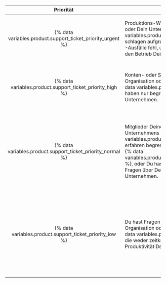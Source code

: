 |                           Priorität                           | Beschreibung                                                                                                                                                                                                                                                                                                        | Beispiele                 |
|:-------------------------------------------------------------:| ------------------------------------------------------------------------------------------------------------------------------------------------------------------------------------------------------------------------------------------------------------------------------------------------------------------- | ------------------------- |
| {% data variables.product.support_ticket_priority_urgent %} | Produktions-Workflows für Deine Organisation oder Dein Unternehmen auf {% data variables.product.prodname_ghe_cloud %} schlagen aufgrund kritischer Servicefehler oder -Ausfälle fehl, und der Fehler wirkt sich direkt auf den Betrieb Deines Unternehmens aus.                                                  | <ul><li>Fehler oder Ausfälle bei {% data variables.product.prodname_dotcom_the_website %}, welche die Kernfunktionen von Git- oder Web-Anwendungen für alle Mitglieder Deiner Organisation oder Deines Unternehmens betreffen</li></ul> |
|  {% data variables.product.support_ticket_priority_high %}  | Konten- oder Sicherheitsprobleme mit Deiner Organisation oder Deinem Unternehmen auf {% data variables.product.prodname_ghe_cloud %} haben nur begrenzte Auswirkungen auf Dein Unternehmen.                                                                                                                       | <ul><li>Ein Organisations- oder Unternehmensinhaber hat unbeabsichtigt eine Organisation gelöscht</li><li>Ein Organisations- oder Unternehmensmitglied hat sensitive Daten in einem Commit, einem Issue, einem Pull Request oder einem Issueanhang hochgeladen</li></ul> |
| {% data variables.product.support_ticket_priority_normal %} | Mitglieder Deiner Organisation oder Deines Unternehmens auf {% data variables.product.prodname_ghe_cloud %} erfahren begrenzte oder moderate Probleme mit {% data variables.product.prodname_dotcom_the_website %}, oder Du hast allgemeine Bedenken oder Fragen über Deine Organisation oder Dein Unternehmen. | <ul><li>Fragen zur Verwendung von APIs und Features für Deine Organisation oder Dein Unternehmen</li><li>Issues mit Werkzeugen für die Migration von Organisationsdaten, welche von {% data variables.product.company_short %} zur Verfügung gestellt werden</li><li>Features im Zusammenhang mit Deiner Organisation oder Deinem Unternehmen funktionieren nicht wir erwartet</li><li>Allgemeine Sicherheitsfragen zu Deiner Organisation oder Deinem Unternehmen</li></ul> |
|  {% data variables.product.support_ticket_priority_low %}   | Du hast Fragen oder Vorschläge zu Deiner Organisation oder Deinem Unternehmen auf {% data variables.product.prodname_ghe_cloud %}, die weder zeitkritisch sind noch anderweitig die Produktivität Deines Teams blockieren.                                                                                        | <ul><li>Übermäßige Ressourcennutzung für Deine Organisation oder Dein Unternehmen</li><li>Anträge auf Systemdiagnosen</li><li>Hilfe bei der Verwendung von Gists, Benachrichtigungen, Wikis, {% data variables.product.prodname_pages %}, {% data variables.product.prodname_desktop %}, Atom, oder anderen peripheren Diensten oder Features mit Deiner Organisation oder Deinem Unternehmen</li><li>Feature-Anfragen</li><li>Produkt Feedback</li></ul> |
